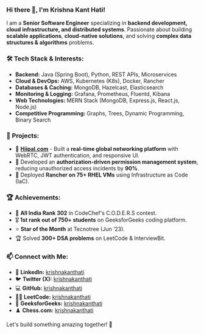 ### Hi there 👋, I'm Krishna Kant Hati!

I am a **Senior Software Engineer** specializing in **backend development, cloud infrastructure, and distributed systems**. Passionate about building **scalable applications**, **cloud-native solutions**, and solving **complex data structures & algorithms** problems.

### 🛠️ Tech Stack & Interests:
- **Backend:** Java (Spring Boot), Python, REST APIs, Microservices
- **Cloud & DevOps:** AWS, Kubernetes (K8s), Docker, Rancher
- **Databases & Caching:** MongoDB, Hazelcast, Elasticsearch
- **Monitoring & Logging:** Grafana, Prometheus, Fluentd, Kibana
- **Web Technologies:** MERN Stack (MongoDB, Express.js, React.js, Node.js)
- **Competitive Programming:** Graphs, Trees, Dynamic Programming, Binary Search

### 🚀 Projects:
- 🔹 **[Hiipal.com](http://hiipal.com)** - Built a **real-time global networking platform** with WebRTC, JWT authentication, and responsive UI.
- 🔹 Developed an **authorization-driven permission management system**, reducing unauthorized access incidents by **90%**.
- 🔹 Deployed **Rancher on 75+ RHEL VMs** using Infrastructure as Code (IaC).

### 🏆 Achievements:
- 🏅 **All India Rank 302** in CodeChef's C.O.D.E.R.S contest.
- 🎖️ **1st rank out of 750+ students** on GeeksforGeeks coding platform.
- ⭐ **Star of the Month** at Tecnotree (Jun ‘23).
- 🏆 Solved **300+ DSA problems** on LeetCode & InterviewBit.

### 📫 Connect with Me:
- 🔗 **LinkedIn:** [krishnakanthati](http://linkedin.com/in/krishnakanthati)
- 🐦 **Twitter (X):** [krishnakanthati](https://x.com/krishnakanthati)
- 💻 **GitHub:** [krishnakanthati](http://github.com/krishnakanthati)
- 👨‍💻 **LeetCode:** [krishnakanthati](http://leetcode.com/krishnakanthati)
- 📘 **GeeksforGeeks:** [krishnakanthati](https://www.geeksforgeeks.org/user/krishnakanthati/)
- ♟️ **Chess.com:** [krishnakanthati](https://www.chess.com/member/krishnakanthati)

Let's build something amazing together! 🚀
